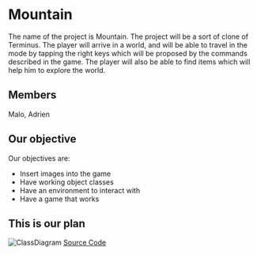 # Mountain
The name of the project is Mountain. The project will be a sort of clone of Terminus. The player will arrive in a world, and will be able to travel in the mode by tapping the right keys which will be proposed by the commands described in the game. The player will also be able to find items which will help him to explore the world.
## Members
 Malo, Adrien
 
## Our objective 
Our objectives are:
- Insert images into the game
- Have working object classes
- Have an environment to interact with
- Have a game that works

## This is our plan
![ClassDiagram](https://github.com/Adrienqwerty/GroupeProjectNumberOne/blob/main/IMG/Screenshot%202024-02-21%20at%2012.35.00%20PM.png?raw=true)
[Source Code](https://github.com/Adrienqwerty/GroupeProjectNumberOne/tree/main/Src/Mountain%202)

